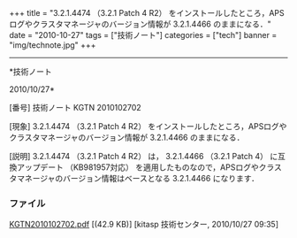 ﻿+++
title = "3.2.1.4474 （3.2.1 Patch 4 R2） をインストールしたところ，APSログやクラスタマネージャのバージョン情報が 3.2.1.4466 のままになる．"
date = "2010-10-27"
tags = ["技術ノート"]
categories = ["tech"]
banner = "img/technote.jpg"
+++

-----------------------------------------------------------------------------------------------------------------------------

*技術ノート

2010/10/27*


[番号]
技術ノート KGTN 2010102702

[現象]
3.2.1.4474 （3.2.1 Patch 4 R2）
をインストールしたところ，APSログやクラスタマネージャのバージョン情報が
3.2.1.4466 のままになる．

[説明]
3.2.1.4474 （3.2.1 Patch 4 R2） は， 3.2.1.4466 （3.2.1 Patch 4）
に互換アップデート （KB981957対応）
を適用したものなので，APSログやクラスタマネージャのバージョン情報はベースとなる
3.2.1.4466 になります．


### ファイル

 
 


[KGTN2010102702.pdf](http://techreport.kitasp.net/attachments/download/367/KGTN2010102702.pdf)
 [(42.9 KB)] [kitasp 技術センター, 2010/10/27
09:35]


 


 

